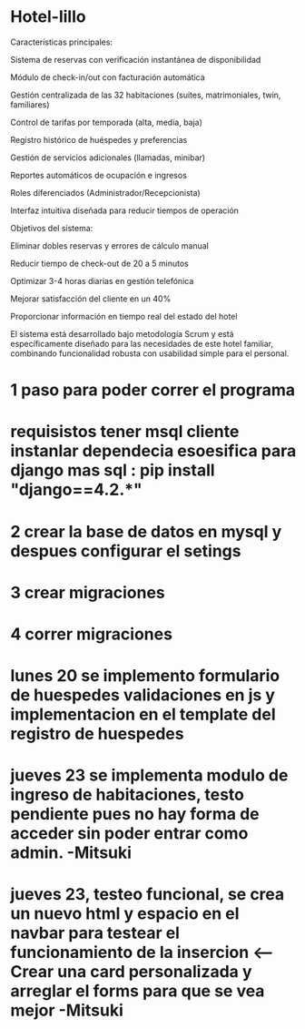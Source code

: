# Hotel-lillo
Características principales:

Sistema de reservas con verificación instantánea de disponibilidad

Módulo de check-in/out con facturación automática

Gestión centralizada de las 32 habitaciones (suites, matrimoniales, twin, familiares)

Control de tarifas por temporada (alta, media, baja)

Registro histórico de huéspedes y preferencias

Gestión de servicios adicionales (llamadas, minibar)

Reportes automáticos de ocupación e ingresos

Roles diferenciados (Administrador/Recepcionista)

Interfaz intuitiva diseñada para reducir tiempos de operación

Objetivos del sistema:

Eliminar dobles reservas y errores de cálculo manual

Reducir tiempo de check-out de 20 a 5 minutos

Optimizar 3-4 horas diarias en gestión telefónica

Mejorar satisfacción del cliente en un 40%

Proporcionar información en tiempo real del estado del hotel

El sistema está desarrollado bajo metodología Scrum y está específicamente diseñado para las necesidades de este hotel familiar, combinando funcionalidad robusta con usabilidad simple para el personal.


# 1 paso para poder correr el programa 
# requisistos tener msql cliente instanlar dependecia esoesifica para django mas sql : pip install "django==4.2.*"
# 2 crear la base de datos en mysql y despues configurar el setings 
# 3 crear migraciones
# 4 correr migraciones

# lunes 20 se implemento formulario de huespedes validaciones en js y implementacion en el template del registro de huespedes 

# jueves 23 se implementa modulo de ingreso de habitaciones, testo pendiente pues no hay forma de acceder sin poder entrar como admin. -Mitsuki
# jueves 23, testeo funcional, se crea un nuevo html y espacio en el navbar para testear el funcionamiento de la insercion <-- Crear una card personalizada y arreglar el forms para que se vea mejor -Mitsuki
